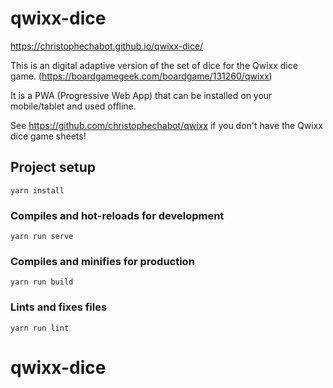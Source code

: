 # qwixx-dice

https://christophechabot.github.io/qwixx-dice/

This is an digital adaptive version of the set of dice for the Qwixx dice game. (https://boardgamegeek.com/boardgame/131260/qwixx)

It is a PWA (Progressive Web App) that can be installed on your mobile/tablet and used offline.

See https://github.com/christophechabot/qwixx if you don't have the Qwixx dice game sheets!

## Project setup
```
yarn install
```

### Compiles and hot-reloads for development
```
yarn run serve
```

### Compiles and minifies for production
```
yarn run build
```

### Lints and fixes files
```
yarn run lint
```
# qwixx-dice

